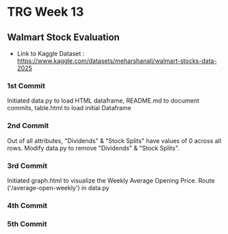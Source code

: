 # TRG Week 13

## Walmart Stock Evaluation

- Link to Kaggle Dataset : https://www.kaggle.com/datasets/meharshanali/walmart-stocks-data-2025

### 1st Commit

Initiated data.py to load HTML dataframe, README.md to document commits, table.html to load initial Dataframe

### 2nd Commit

Out of all attributes, "Dividends" & "Stock Splits" have values of 0 across all rows. Modify data.py to remove "Dividends" & "Stock Splits".

### 3rd Commit

Initiated graph.html to visualize the Weekly Average Opening Price. Route ('/average-open-weekly') in data.py

### 4th Commit

### 5th Commit